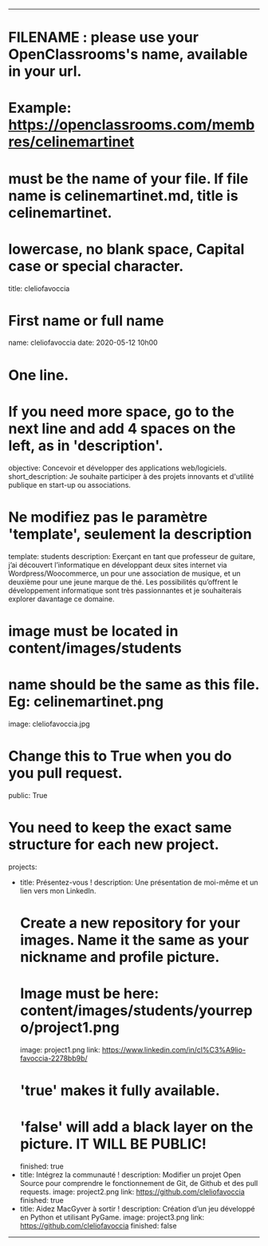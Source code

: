 ---

# FILENAME : please use your OpenClassrooms's name, available in your url.
# Example: https://openclassrooms.com/membres/celinemartinet
# must be the name of your file. If file name is celinemartinet.md, title is celinemartinet.
# lowercase, no blank space, Capital case or special character.
title: cleliofavoccia

# First name or full name
name: cleliofavoccia
date: 2020-05-12 10h00

# One line.
# If you need more space, go to the next line and add 4 spaces on the left, as in 'description'.
objective: Concevoir et développer des applications web/logiciels.
short_description: Je souhaite participer à des projets innovants et d'utilité publique en start-up ou associations.

# Ne modifiez pas le paramètre 'template', seulement la description
template: students
description:
    Exerçant en tant que professeur de guitare, j’ai découvert l’informatique en développant deux sites internet via Wordpress/Woocommerce, 
	un pour une association de musique, et un deuxième pour une jeune marque de thé. Les possibilités qu’offrent le développement informatique 
	sont très passionnantes et je souhaiterais explorer davantage ce domaine. 

# image must be located in content/images/students
# name should be the same as this file. Eg: celinemartinet.png
image: cleliofavoccia.jpg

# Change this to True when you do you pull request.
public: True

# You need to keep the exact same structure for each new project.
projects:
  - title: Présentez-vous !
    description: Une présentation de moi-même et un lien vers mon LinkedIn.
    # Create a new repository for your images. Name it the same as your nickname and profile picture.
    # Image must be here: content/images/students/yourrepo/project1.png
    image: project1.png
    link: https://www.linkedin.com/in/cl%C3%A9lio-favoccia-2278bb9b/
    # 'true' makes it fully available.
    # 'false' will add a black layer on the picture. IT WILL BE PUBLIC!
    finished: true
  - title: Intégrez la communauté !
    description: Modifier un projet Open Source pour comprendre le fonctionnement de Git, de Github et des pull requests. 
    image: project2.png
    link: https://github.com/cleliofavoccia
    finished: true
  - title: Aidez MacGyver à sortir !
    description: Création d’un jeu développé en Python et utilisant PyGame.
    image: project3.png
    link: https://github.com/cleliofavoccia
    finished: false
---